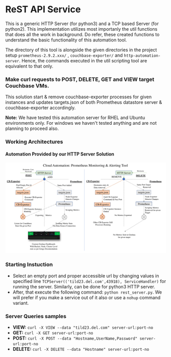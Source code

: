 # ReST API Service

This is a generic HTTP Server (for python3) and a TCP based Server (for python2). This implementation utilizes most importanly the util functions that does all the work in background. Do refer, these created functions to understand the basic functionality of this automation tool.

The directory of this tool is alongside the given directories in the project setup `prometheus-2.9.2.xxx/` , `couchbase-exporter/` and `http-automation-server`. Hence, the commands executed in the util scripting tool are equivalent to that only.

### Make curl requests to POST, DELETE, GET and VIEW target Couchbase VMs.

This solution start & remove couchbase-exporter processes for given instances and updates targets.json of both Prometheus datastore  server & couchbase-exporter accordingly.


__Note:__ We have tested this automation server for RHEL and Ubuntu environments only. For windows we haven't tested anything and are not planning to proceed also.

### Working Architectures

#### Automation Provided by our HTTP Server Solution

![rest-service-architecture](rest-service.png)

### Starting Instuction

* Select an empty port and proper accessible url by changing values in specified line `TCPServer(('tild23.del.com',43918), ServiceHandler)` for running the server. Similarly, can be done for python3 HTTP server.
* After, that execute the following command: `python rest_server.py`. We will prefer if you make a service out of it also or use a `nohup` command variant.

### Server Queries samples

* __VIEW:__    `curl -X VIEW --data "tild23.del.com" server-url:port-no`
* __GET:__    `curl -X GET server-url:port-no`
* __POST:__    `curl -X POST --data "Hostname,UserName,Password" server-url:port-no`
* __DELETE:__    `curl -X DELETE --data "Hostname" server-url:port-no`
